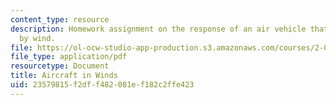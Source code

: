 ```yaml
---
content_type: resource
description: Homework assignment on the response of an air vehicle that is being buffeted
  by wind.
file: https://ol-ocw-studio-app-production.s3.amazonaws.com/courses/2-017j-design-of-electromechanical-robotic-systems-fall-2009/23579815f2dff482081ef182c2ffe423_MIT2_017JF09_p22.pdf
file_type: application/pdf
resourcetype: Document
title: Aircraft in Winds
uid: 23579815-f2df-f482-081e-f182c2ffe423
---
```

